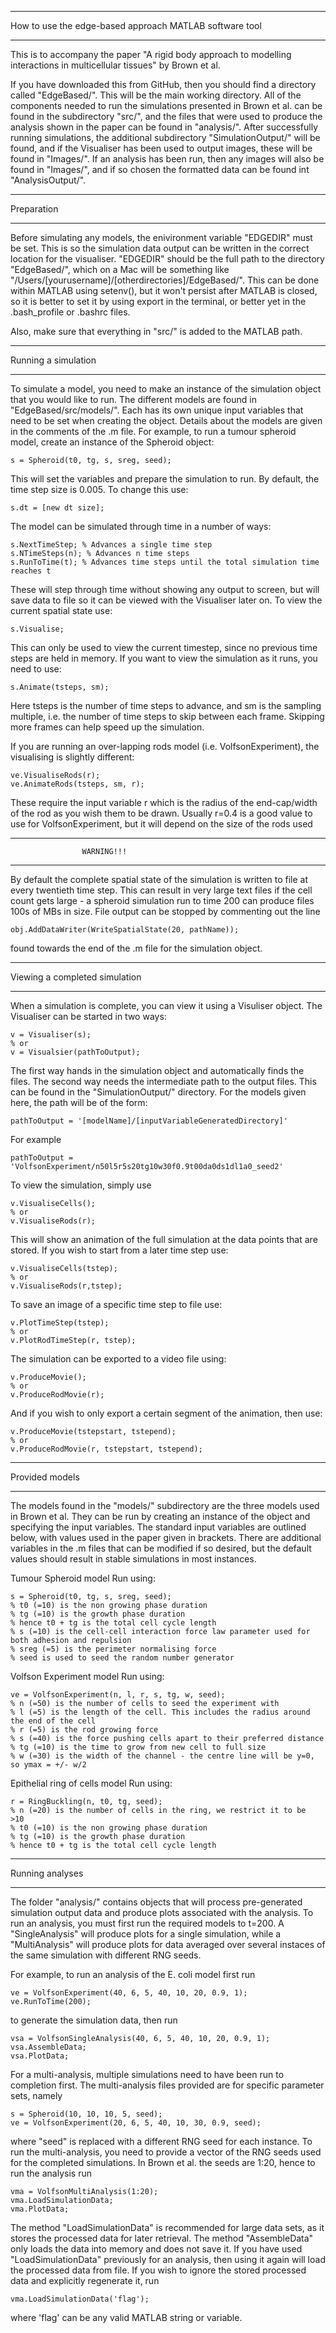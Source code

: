 ********************************************************
How to use the edge-based approach MATLAB software tool
********************************************************

This is to accompany the paper "A rigid body approach to modelling interactions in multicellular tissues" by Brown et al.

If you have downloaded this from GitHub, then you should find a directory called "EdgeBased/". This will be the main working directory. All of the components needed to run the simulations presented in Brown et al. can be found in the subdirectory "src/", and the files that were used to produce the analysis shown in the paper can be found in "analysis/". After successfully running simulations, the additional subdirectory "SimulationOutput/" will be found, and if the Visualiser has been used to output images, these will be found in "Images/". If an analysis has been run, then any images will also be found in "Images/", and if so chosen the formatted data can be found int "AnalysisOutput/".

********************************************************
Preparation
********************************************************

Before simulating any models, the enivironment variable "EDGEDIR" must be set. This is so the simulation data output can be written in the correct location for the visualiser. "EDGEDIR" should be the full path to the directory "EdgeBased/", which on a Mac will be something like "/Users/[yourusername]/[otherdirectories]/EdgeBased/". This can be done within MATLAB using setenv(), but it won't persist after MATLAB is closed, so it is better to set it by using export in the terminal, or better yet in the .bash_profile or .bashrc files.

Also, make sure that everything in "src/" is added to the MATLAB path.

********************************************************
Running a simulation
********************************************************

To simulate a model, you need to make an instance of the simulation object that you would like to run. The different models are found in "EdgeBased/src/models/". Each has its own unique input variables that need to be set when creating the object. Details about the models are given in the comments of the .m file.
For example, to run a tumour spheroid model, create an instance of the Spheroid object:
	
	s = Spheroid(t0, tg, s, sreg, seed);

This will set the variables and prepare the simulation to run. By default, the time step size is 0.005. To change this use:
	
	s.dt = [new dt size];

The model can be simulated through time in a number of ways:

	s.NextTimeStep; % Advances a single time step
	s.NTimeSteps(n); % Advances n time steps
	s.RunToTime(t); % Advances time steps until the total simulation time reaches t

These will step through time without showing any output to screen, but will save data to file so it can be viewed with the Visualiser later on.
To view the current spatial state use:
	
	s.Visualise;

This can only be used to view the current timestep, since no previous time steps are held in memory.
If you want to view the simulation as it runs, you need to use:

	s.Animate(tsteps, sm);

Here tsteps is the number of time steps to advance, and sm is the sampling multiple, i.e. the number of time steps to skip between each frame. Skipping more frames can help speed up the simulation.
	
If you are running an over-lapping rods model (i.e. VolfsonExperiment), the visualising is slightly different:

	ve.VisualiseRods(r);
	ve.AnimateRods(tsteps, sm, r);

These require the input variable r which is the radius of the end-cap/width of the rod as you wish them to be drawn. Usually r=0.4 is a good value to use for VolfsonExperiment, but it will depend on the size of the rods used

********************************************************
					WARNING!!!
********************************************************

By default the complete spatial state of the simulation is written to file at every twentieth time step. This can result in very large text files if the cell count gets large - a spheroid simulation run to time 200 can produce files 100s of MBs in size. File output can be stopped by commenting out the line

	obj.AddDataWriter(WriteSpatialState(20, pathName));

found towards the end of the .m file for the simulation object.



********************************************************
Viewing a completed simulation
********************************************************

When a simulation is complete, you can view it using a Visuliser object. The Visualiser can be started in two ways:

	v = Visualiser(s);
	% or
	v = Visualsier(pathToOutput);

The first way hands in the simulation object and automatically finds the files. The second way needs the intermediate path to the output files. This can be found in the "SimulationOutput/" directory. For the models given here, the path will be of the form:

	pathToOutput = '[modelName]/[inputVariableGeneratedDirectory]'

For example

	pathToOutput = 'VolfsonExperiment/n50l5r5s20tg10w30f0.9t00da0ds1dl1a0_seed2'

To view the simulation, simply use

	v.VisualiseCells();
	% or
	v.VisualiseRods(r);

This will show an animation of the full simulation at the data points that are stored. If you wish to start from a later time step use:

	v.VisualiseCells(tstep);
	% or
	v.VisualiseRods(r,tstep);

To save an image of a specific time step to file use:

	v.PlotTimeStep(tstep);
	% or
	v.PlotRodTimeStep(r, tstep);

The simulation can be exported to a video file using:

	v.ProduceMovie();
	% or
	v.ProduceRodMovie(r);

And if you wish to only export a certain segment of the animation, then use:
	
	v.ProduceMovie(tstepstart, tstepend);
	% or
	v.ProduceRodMovie(r, tstepstart, tstepend);


********************************************************
Provided models
********************************************************

The models found in the "models/" subdirectory are the three models used in Brown et al. They can be run by creating an instance of the object and specifying the input variables. The standard input variables are outlined below, with values used in the paper given in brackets. There are additional variables in the .m files that can be modified if so desired, but the default values should result in stable simulations in most instances.

Tumour Spheroid model
Run using:
	
	s = Spheroid(t0, tg, s, sreg, seed);
	% t0 (=10) is the non growing phase duration
	% tg (=10) is the growth phase duration
	% hence t0 + tg is the total cell cycle length
	% s (=10) is the cell-cell interaction force law parameter used for both adhesion and repulsion
	% sreg (=5) is the perimeter normalising force
	% seed is used to seed the random number generator

Volfson Experiment model
Run using:

	ve = VolfsonExperiment(n, l, r, s, tg, w, seed);
	% n (=50) is the number of cells to seed the experiment with
	% l (=5) is the length of the cell. This includes the radius around the end of the cell
	% r (=5) is the rod growing force
	% s (=40) is the force pushing cells apart to their preferred distance
	% tg (=10) is the time to grow from new cell to full size
	% w (=30) is the width of the channel - the centre line will be y=0, so ymax = +/- w/2


Epithelial ring of cells model
Run using:

	r = RingBuckling(n, t0, tg, seed);
	% n (=20) is the number of cells in the ring, we restrict it to be  >10
	% t0 (=10) is the non growing phase duration
	% tg (=10) is the growth phase duration
	% hence t0 + tg is the total cell cycle length

********************************************************
Running analyses
********************************************************
The folder "analysis/" contains objects that will process pre-generated simulation output data and produce plots associated with the analysis. To run an analysis, you must first run the required models to t=200. A "SingleAnalysis" will produce plots for a single simulation, while a "MultiAnalysis" will produce plots for data averaged over several instaces of the same simulation with different RNG seeds.

For example, to run an analysis of the E. coli model first run

	ve = VolfsonExperiment(40, 6, 5, 40, 10, 20, 0.9, 1);
	ve.RunToTime(200);

to generate the simulation data, then run

	vsa = VolfsonSingleAnalysis(40, 6, 5, 40, 10, 20, 0.9, 1);
	vsa.AssembleData;
	vsa.PlotData;

For a multi-analysis, multiple simulations need to have been run to completion first. The multi-analysis files provided are for specific parameter sets, namely

	s = Spheroid(10, 10, 10, 5, seed);
	ve = VolfsonExperiment(20, 6, 5, 40, 10, 30, 0.9, seed);

where "seed" is replaced with a different RNG seed for each instance. To run the multi-analysis, you need to provide a vector of the RNG seeds used for the completed simulations. In Brown et al. the seeds are 1:20, hence to run the analysis run
	
	vma = VolfsonMultiAnalysis(1:20);
	vma.LoadSimulationData;
	vma.PlotData;

The method "LoadSimulationData" is recommended for large data sets, as it stores the processed data for later retrieval. The method "AssembleData" only loads the data into memory and does not save it. If you have used "LoadSimulationData" previously for an analysis, then using it again will load the processed data from file. If you wish to ignore the stored processed data and explicitly regenerate it, run

	vma.LoadSimulationData('flag');

where 'flag' can be any valid MATLAB string or variable.
